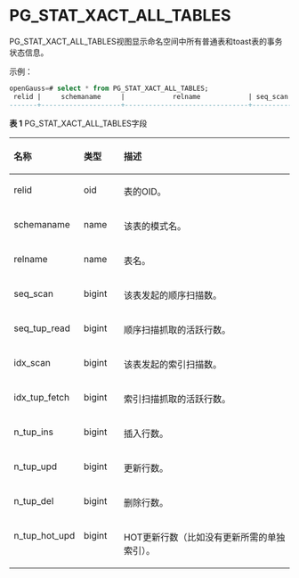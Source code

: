 # PG\_STAT\_XACT\_ALL\_TABLES

PG\_STAT\_XACT\_ALL\_TABLES视图显示命名空间中所有普通表和toast表的事务状态信息。

示例：
```sql
openGauss=# select * from PG_STAT_XACT_ALL_TABLES;
 relid |     schemaname     |            relname            | seq_scan | seq_tup_read | idx_scan | idx_tup_fetch | n_tup_ins | n_tup_upd | n_tup_del | n_tup_hot_upd 
-------+--------------------+-------------------------------+----------+--------------+----------+---------------+-----------+-----------+-----------+---------------
```

**表 1**  PG\_STAT\_XACT\_ALL\_TABLES字段

<a name="zh-cn_topic_0283136889_zh-cn_topic_0237122453_zh-cn_topic_0059778946_t8ea2059ad40d4d7aa3bf4d57efc6f120"></a>
<table><thead align="left"><tr id="zh-cn_topic_0283136889_zh-cn_topic_0237122453_zh-cn_topic_0059778946_re43718a6469144b78bb9095dac6c11c8"><th class="cellrowborder" valign="top" width="23.22%" id="mcps1.2.4.1.1"><p id="zh-cn_topic_0283136889_zh-cn_topic_0237122453_zh-cn_topic_0059778946_a2f2a8b0017654e8db1ee3078e760b0a5"><a name="zh-cn_topic_0283136889_zh-cn_topic_0237122453_zh-cn_topic_0059778946_a2f2a8b0017654e8db1ee3078e760b0a5"></a><a name="zh-cn_topic_0283136889_zh-cn_topic_0237122453_zh-cn_topic_0059778946_a2f2a8b0017654e8db1ee3078e760b0a5"></a>名称</p>
</th>
<th class="cellrowborder" valign="top" width="14.38%" id="mcps1.2.4.1.2"><p id="zh-cn_topic_0283136889_zh-cn_topic_0237122453_zh-cn_topic_0059778946_ab4bd7dca38564ccab53df4cafbc65901"><a name="zh-cn_topic_0283136889_zh-cn_topic_0237122453_zh-cn_topic_0059778946_ab4bd7dca38564ccab53df4cafbc65901"></a><a name="zh-cn_topic_0283136889_zh-cn_topic_0237122453_zh-cn_topic_0059778946_ab4bd7dca38564ccab53df4cafbc65901"></a>类型</p>
</th>
<th class="cellrowborder" valign="top" width="62.4%" id="mcps1.2.4.1.3"><p id="zh-cn_topic_0283136889_zh-cn_topic_0237122453_zh-cn_topic_0059778946_a19226924974141c58111ada2638e261d"><a name="zh-cn_topic_0283136889_zh-cn_topic_0237122453_zh-cn_topic_0059778946_a19226924974141c58111ada2638e261d"></a><a name="zh-cn_topic_0283136889_zh-cn_topic_0237122453_zh-cn_topic_0059778946_a19226924974141c58111ada2638e261d"></a>描述</p>
</th>
</tr>
</thead>
<tbody><tr id="zh-cn_topic_0283136889_zh-cn_topic_0237122453_zh-cn_topic_0059778946_r3a874fb7fcd34592873104d63a08bf49"><td class="cellrowborder" valign="top" width="23.22%" headers="mcps1.2.4.1.1 "><p id="zh-cn_topic_0283136889_zh-cn_topic_0237122453_zh-cn_topic_0059778946_a4daf1437b0b54d67a33b40dc0c849188"><a name="zh-cn_topic_0283136889_zh-cn_topic_0237122453_zh-cn_topic_0059778946_a4daf1437b0b54d67a33b40dc0c849188"></a><a name="zh-cn_topic_0283136889_zh-cn_topic_0237122453_zh-cn_topic_0059778946_a4daf1437b0b54d67a33b40dc0c849188"></a>relid</p>
</td>
<td class="cellrowborder" valign="top" width="14.38%" headers="mcps1.2.4.1.2 "><p id="zh-cn_topic_0283136889_zh-cn_topic_0237122453_zh-cn_topic_0059778946_a3c7b26992acc49968233af1a53d374dc"><a name="zh-cn_topic_0283136889_zh-cn_topic_0237122453_zh-cn_topic_0059778946_a3c7b26992acc49968233af1a53d374dc"></a><a name="zh-cn_topic_0283136889_zh-cn_topic_0237122453_zh-cn_topic_0059778946_a3c7b26992acc49968233af1a53d374dc"></a>oid</p>
</td>
<td class="cellrowborder" valign="top" width="62.4%" headers="mcps1.2.4.1.3 "><p id="zh-cn_topic_0283136889_zh-cn_topic_0237122453_zh-cn_topic_0059778946_a0a55ef9191044224a866942223c34bb5"><a name="zh-cn_topic_0283136889_zh-cn_topic_0237122453_zh-cn_topic_0059778946_a0a55ef9191044224a866942223c34bb5"></a><a name="zh-cn_topic_0283136889_zh-cn_topic_0237122453_zh-cn_topic_0059778946_a0a55ef9191044224a866942223c34bb5"></a>表的OID。</p>
</td>
</tr>
<tr id="zh-cn_topic_0283136889_zh-cn_topic_0237122453_zh-cn_topic_0059778946_r9fe52f56fe464f32941acf380174d916"><td class="cellrowborder" valign="top" width="23.22%" headers="mcps1.2.4.1.1 "><p id="zh-cn_topic_0283136889_zh-cn_topic_0237122453_zh-cn_topic_0059778946_a2d460cee97834d95b26f71ef58d49a80"><a name="zh-cn_topic_0283136889_zh-cn_topic_0237122453_zh-cn_topic_0059778946_a2d460cee97834d95b26f71ef58d49a80"></a><a name="zh-cn_topic_0283136889_zh-cn_topic_0237122453_zh-cn_topic_0059778946_a2d460cee97834d95b26f71ef58d49a80"></a>schemaname</p>
</td>
<td class="cellrowborder" valign="top" width="14.38%" headers="mcps1.2.4.1.2 "><p id="zh-cn_topic_0283136889_zh-cn_topic_0237122453_zh-cn_topic_0059778946_a7f6f8f2f9f76445ea99ff7ae011ad78d"><a name="zh-cn_topic_0283136889_zh-cn_topic_0237122453_zh-cn_topic_0059778946_a7f6f8f2f9f76445ea99ff7ae011ad78d"></a><a name="zh-cn_topic_0283136889_zh-cn_topic_0237122453_zh-cn_topic_0059778946_a7f6f8f2f9f76445ea99ff7ae011ad78d"></a>name</p>
</td>
<td class="cellrowborder" valign="top" width="62.4%" headers="mcps1.2.4.1.3 "><p id="zh-cn_topic_0283136889_zh-cn_topic_0237122453_zh-cn_topic_0059778946_a217b267370844085a7b177d53ffd85a9"><a name="zh-cn_topic_0283136889_zh-cn_topic_0237122453_zh-cn_topic_0059778946_a217b267370844085a7b177d53ffd85a9"></a><a name="zh-cn_topic_0283136889_zh-cn_topic_0237122453_zh-cn_topic_0059778946_a217b267370844085a7b177d53ffd85a9"></a>该表的模式名。</p>
</td>
</tr>
<tr id="zh-cn_topic_0283136889_zh-cn_topic_0237122453_zh-cn_topic_0059778946_r2ea38271e5844bab8e7eba6e9c33ced0"><td class="cellrowborder" valign="top" width="23.22%" headers="mcps1.2.4.1.1 "><p id="zh-cn_topic_0283136889_zh-cn_topic_0237122453_zh-cn_topic_0059778946_a2dab0fc93160404dbd5957f1da2aa940"><a name="zh-cn_topic_0283136889_zh-cn_topic_0237122453_zh-cn_topic_0059778946_a2dab0fc93160404dbd5957f1da2aa940"></a><a name="zh-cn_topic_0283136889_zh-cn_topic_0237122453_zh-cn_topic_0059778946_a2dab0fc93160404dbd5957f1da2aa940"></a>relname</p>
</td>
<td class="cellrowborder" valign="top" width="14.38%" headers="mcps1.2.4.1.2 "><p id="zh-cn_topic_0283136889_zh-cn_topic_0237122453_zh-cn_topic_0059778946_afc5dee6599bf46919670156b49db0fb9"><a name="zh-cn_topic_0283136889_zh-cn_topic_0237122453_zh-cn_topic_0059778946_afc5dee6599bf46919670156b49db0fb9"></a><a name="zh-cn_topic_0283136889_zh-cn_topic_0237122453_zh-cn_topic_0059778946_afc5dee6599bf46919670156b49db0fb9"></a>name</p>
</td>
<td class="cellrowborder" valign="top" width="62.4%" headers="mcps1.2.4.1.3 "><p id="zh-cn_topic_0283136889_zh-cn_topic_0237122453_zh-cn_topic_0059778946_aa88ff011f75340a78d7d3be102bd5ba0"><a name="zh-cn_topic_0283136889_zh-cn_topic_0237122453_zh-cn_topic_0059778946_aa88ff011f75340a78d7d3be102bd5ba0"></a><a name="zh-cn_topic_0283136889_zh-cn_topic_0237122453_zh-cn_topic_0059778946_aa88ff011f75340a78d7d3be102bd5ba0"></a>表名。</p>
</td>
</tr>
<tr id="zh-cn_topic_0283136889_zh-cn_topic_0237122453_zh-cn_topic_0059778946_r59b1119865694ab487388da71048bf52"><td class="cellrowborder" valign="top" width="23.22%" headers="mcps1.2.4.1.1 "><p id="zh-cn_topic_0283136889_zh-cn_topic_0237122453_zh-cn_topic_0059778946_af3f394e9a895489185c7795d1eaad716"><a name="zh-cn_topic_0283136889_zh-cn_topic_0237122453_zh-cn_topic_0059778946_af3f394e9a895489185c7795d1eaad716"></a><a name="zh-cn_topic_0283136889_zh-cn_topic_0237122453_zh-cn_topic_0059778946_af3f394e9a895489185c7795d1eaad716"></a>seq_scan</p>
</td>
<td class="cellrowborder" valign="top" width="14.38%" headers="mcps1.2.4.1.2 "><p id="zh-cn_topic_0283136889_zh-cn_topic_0237122453_zh-cn_topic_0059778946_a8f0e4708db46478d8da9fd10323ab463"><a name="zh-cn_topic_0283136889_zh-cn_topic_0237122453_zh-cn_topic_0059778946_a8f0e4708db46478d8da9fd10323ab463"></a><a name="zh-cn_topic_0283136889_zh-cn_topic_0237122453_zh-cn_topic_0059778946_a8f0e4708db46478d8da9fd10323ab463"></a>bigint</p>
</td>
<td class="cellrowborder" valign="top" width="62.4%" headers="mcps1.2.4.1.3 "><p id="zh-cn_topic_0283136889_zh-cn_topic_0237122453_zh-cn_topic_0059778946_a513d25d650034e37b81f4f27bb7e8d2f"><a name="zh-cn_topic_0283136889_zh-cn_topic_0237122453_zh-cn_topic_0059778946_a513d25d650034e37b81f4f27bb7e8d2f"></a><a name="zh-cn_topic_0283136889_zh-cn_topic_0237122453_zh-cn_topic_0059778946_a513d25d650034e37b81f4f27bb7e8d2f"></a>该表发起的顺序扫描数。</p>
</td>
</tr>
<tr id="zh-cn_topic_0283136889_zh-cn_topic_0237122453_zh-cn_topic_0059778946_r149b741c52684e9ca5e12e4bdbcc830f"><td class="cellrowborder" valign="top" width="23.22%" headers="mcps1.2.4.1.1 "><p id="zh-cn_topic_0283136889_zh-cn_topic_0237122453_zh-cn_topic_0059778946_a90ff7a25fc56428ebc9b2d0c33e4aa4c"><a name="zh-cn_topic_0283136889_zh-cn_topic_0237122453_zh-cn_topic_0059778946_a90ff7a25fc56428ebc9b2d0c33e4aa4c"></a><a name="zh-cn_topic_0283136889_zh-cn_topic_0237122453_zh-cn_topic_0059778946_a90ff7a25fc56428ebc9b2d0c33e4aa4c"></a>seq_tup_read</p>
</td>
<td class="cellrowborder" valign="top" width="14.38%" headers="mcps1.2.4.1.2 "><p id="zh-cn_topic_0283136889_zh-cn_topic_0237122453_zh-cn_topic_0059778946_adf478769ee6d4b599193e23969e1bfd6"><a name="zh-cn_topic_0283136889_zh-cn_topic_0237122453_zh-cn_topic_0059778946_adf478769ee6d4b599193e23969e1bfd6"></a><a name="zh-cn_topic_0283136889_zh-cn_topic_0237122453_zh-cn_topic_0059778946_adf478769ee6d4b599193e23969e1bfd6"></a>bigint</p>
</td>
<td class="cellrowborder" valign="top" width="62.4%" headers="mcps1.2.4.1.3 "><p id="zh-cn_topic_0283136889_zh-cn_topic_0237122453_zh-cn_topic_0059778946_ab9bd14bcdd2f4d7eb0382a958313e984"><a name="zh-cn_topic_0283136889_zh-cn_topic_0237122453_zh-cn_topic_0059778946_ab9bd14bcdd2f4d7eb0382a958313e984"></a><a name="zh-cn_topic_0283136889_zh-cn_topic_0237122453_zh-cn_topic_0059778946_ab9bd14bcdd2f4d7eb0382a958313e984"></a>顺序扫描抓取的活跃行数。</p>
</td>
</tr>
<tr id="zh-cn_topic_0283136889_zh-cn_topic_0237122453_zh-cn_topic_0059778946_r9fadacbe0d4248d09852c23a7315bd68"><td class="cellrowborder" valign="top" width="23.22%" headers="mcps1.2.4.1.1 "><p id="zh-cn_topic_0283136889_zh-cn_topic_0237122453_zh-cn_topic_0059778946_a5b9ad07fe4b048e9b6a1afe0681424ca"><a name="zh-cn_topic_0283136889_zh-cn_topic_0237122453_zh-cn_topic_0059778946_a5b9ad07fe4b048e9b6a1afe0681424ca"></a><a name="zh-cn_topic_0283136889_zh-cn_topic_0237122453_zh-cn_topic_0059778946_a5b9ad07fe4b048e9b6a1afe0681424ca"></a>idx_scan</p>
</td>
<td class="cellrowborder" valign="top" width="14.38%" headers="mcps1.2.4.1.2 "><p id="zh-cn_topic_0283136889_zh-cn_topic_0237122453_zh-cn_topic_0059778946_aec881880ce4949b1887a26b76f8144e0"><a name="zh-cn_topic_0283136889_zh-cn_topic_0237122453_zh-cn_topic_0059778946_aec881880ce4949b1887a26b76f8144e0"></a><a name="zh-cn_topic_0283136889_zh-cn_topic_0237122453_zh-cn_topic_0059778946_aec881880ce4949b1887a26b76f8144e0"></a>bigint</p>
</td>
<td class="cellrowborder" valign="top" width="62.4%" headers="mcps1.2.4.1.3 "><p id="zh-cn_topic_0283136889_zh-cn_topic_0237122453_zh-cn_topic_0059778946_a802797fbcdfd401dbd095c90f479c75e"><a name="zh-cn_topic_0283136889_zh-cn_topic_0237122453_zh-cn_topic_0059778946_a802797fbcdfd401dbd095c90f479c75e"></a><a name="zh-cn_topic_0283136889_zh-cn_topic_0237122453_zh-cn_topic_0059778946_a802797fbcdfd401dbd095c90f479c75e"></a>该表发起的索引扫描数。</p>
</td>
</tr>
<tr id="zh-cn_topic_0283136889_zh-cn_topic_0237122453_zh-cn_topic_0059778946_r6eb365adbf404179be1d91e472854f03"><td class="cellrowborder" valign="top" width="23.22%" headers="mcps1.2.4.1.1 "><p id="zh-cn_topic_0283136889_zh-cn_topic_0237122453_zh-cn_topic_0059778946_af388f72f38ac4010aeaa1748982f679d"><a name="zh-cn_topic_0283136889_zh-cn_topic_0237122453_zh-cn_topic_0059778946_af388f72f38ac4010aeaa1748982f679d"></a><a name="zh-cn_topic_0283136889_zh-cn_topic_0237122453_zh-cn_topic_0059778946_af388f72f38ac4010aeaa1748982f679d"></a>idx_tup_fetch</p>
</td>
<td class="cellrowborder" valign="top" width="14.38%" headers="mcps1.2.4.1.2 "><p id="zh-cn_topic_0283136889_zh-cn_topic_0237122453_zh-cn_topic_0059778946_a97e68f38edef4eb58de5daa9998d0589"><a name="zh-cn_topic_0283136889_zh-cn_topic_0237122453_zh-cn_topic_0059778946_a97e68f38edef4eb58de5daa9998d0589"></a><a name="zh-cn_topic_0283136889_zh-cn_topic_0237122453_zh-cn_topic_0059778946_a97e68f38edef4eb58de5daa9998d0589"></a>bigint</p>
</td>
<td class="cellrowborder" valign="top" width="62.4%" headers="mcps1.2.4.1.3 "><p id="zh-cn_topic_0283136889_zh-cn_topic_0237122453_zh-cn_topic_0059778946_a71f7ef9d58ca41158cfa3ed1b032cfe8"><a name="zh-cn_topic_0283136889_zh-cn_topic_0237122453_zh-cn_topic_0059778946_a71f7ef9d58ca41158cfa3ed1b032cfe8"></a><a name="zh-cn_topic_0283136889_zh-cn_topic_0237122453_zh-cn_topic_0059778946_a71f7ef9d58ca41158cfa3ed1b032cfe8"></a>索引扫描抓取的活跃行数。</p>
</td>
</tr>
<tr id="zh-cn_topic_0283136889_zh-cn_topic_0237122453_zh-cn_topic_0059778946_r069fee13394942bf9111ee486ea5f06d"><td class="cellrowborder" valign="top" width="23.22%" headers="mcps1.2.4.1.1 "><p id="zh-cn_topic_0283136889_zh-cn_topic_0237122453_zh-cn_topic_0059778946_a85d0f30c99704e1989e403b5f50153a3"><a name="zh-cn_topic_0283136889_zh-cn_topic_0237122453_zh-cn_topic_0059778946_a85d0f30c99704e1989e403b5f50153a3"></a><a name="zh-cn_topic_0283136889_zh-cn_topic_0237122453_zh-cn_topic_0059778946_a85d0f30c99704e1989e403b5f50153a3"></a>n_tup_ins</p>
</td>
<td class="cellrowborder" valign="top" width="14.38%" headers="mcps1.2.4.1.2 "><p id="zh-cn_topic_0283136889_zh-cn_topic_0237122453_zh-cn_topic_0059778946_a237b6c349ffa4204ab04d7bc3ea5f0a6"><a name="zh-cn_topic_0283136889_zh-cn_topic_0237122453_zh-cn_topic_0059778946_a237b6c349ffa4204ab04d7bc3ea5f0a6"></a><a name="zh-cn_topic_0283136889_zh-cn_topic_0237122453_zh-cn_topic_0059778946_a237b6c349ffa4204ab04d7bc3ea5f0a6"></a>bigint</p>
</td>
<td class="cellrowborder" valign="top" width="62.4%" headers="mcps1.2.4.1.3 "><p id="zh-cn_topic_0283136889_zh-cn_topic_0237122453_zh-cn_topic_0059778946_a453b27bc7d7146e698792d140767820e"><a name="zh-cn_topic_0283136889_zh-cn_topic_0237122453_zh-cn_topic_0059778946_a453b27bc7d7146e698792d140767820e"></a><a name="zh-cn_topic_0283136889_zh-cn_topic_0237122453_zh-cn_topic_0059778946_a453b27bc7d7146e698792d140767820e"></a>插入行数。</p>
</td>
</tr>
<tr id="zh-cn_topic_0283136889_zh-cn_topic_0237122453_zh-cn_topic_0059778946_rb005434291eb4864883e4a30ef91611c"><td class="cellrowborder" valign="top" width="23.22%" headers="mcps1.2.4.1.1 "><p id="zh-cn_topic_0283136889_zh-cn_topic_0237122453_zh-cn_topic_0059778946_af458a5ac203c40bb8daa554d5ba0f43b"><a name="zh-cn_topic_0283136889_zh-cn_topic_0237122453_zh-cn_topic_0059778946_af458a5ac203c40bb8daa554d5ba0f43b"></a><a name="zh-cn_topic_0283136889_zh-cn_topic_0237122453_zh-cn_topic_0059778946_af458a5ac203c40bb8daa554d5ba0f43b"></a>n_tup_upd</p>
</td>
<td class="cellrowborder" valign="top" width="14.38%" headers="mcps1.2.4.1.2 "><p id="zh-cn_topic_0283136889_zh-cn_topic_0237122453_zh-cn_topic_0059778946_a5078605ff52543d5b9c77b70722a453b"><a name="zh-cn_topic_0283136889_zh-cn_topic_0237122453_zh-cn_topic_0059778946_a5078605ff52543d5b9c77b70722a453b"></a><a name="zh-cn_topic_0283136889_zh-cn_topic_0237122453_zh-cn_topic_0059778946_a5078605ff52543d5b9c77b70722a453b"></a>bigint</p>
</td>
<td class="cellrowborder" valign="top" width="62.4%" headers="mcps1.2.4.1.3 "><p id="zh-cn_topic_0283136889_zh-cn_topic_0237122453_zh-cn_topic_0059778946_a99a39d27b14046d98875c117d4e804b0"><a name="zh-cn_topic_0283136889_zh-cn_topic_0237122453_zh-cn_topic_0059778946_a99a39d27b14046d98875c117d4e804b0"></a><a name="zh-cn_topic_0283136889_zh-cn_topic_0237122453_zh-cn_topic_0059778946_a99a39d27b14046d98875c117d4e804b0"></a>更新行数。</p>
</td>
</tr>
<tr id="zh-cn_topic_0283136889_zh-cn_topic_0237122453_zh-cn_topic_0059778946_rb758367d79184c1fa37872047e47e162"><td class="cellrowborder" valign="top" width="23.22%" headers="mcps1.2.4.1.1 "><p id="zh-cn_topic_0283136889_zh-cn_topic_0237122453_zh-cn_topic_0059778946_ab866d1dda1dc480b8afc3b72a1abecfc"><a name="zh-cn_topic_0283136889_zh-cn_topic_0237122453_zh-cn_topic_0059778946_ab866d1dda1dc480b8afc3b72a1abecfc"></a><a name="zh-cn_topic_0283136889_zh-cn_topic_0237122453_zh-cn_topic_0059778946_ab866d1dda1dc480b8afc3b72a1abecfc"></a>n_tup_del</p>
</td>
<td class="cellrowborder" valign="top" width="14.38%" headers="mcps1.2.4.1.2 "><p id="zh-cn_topic_0283136889_zh-cn_topic_0237122453_zh-cn_topic_0059778946_aae661687cb8946f1b7c64fc59b961997"><a name="zh-cn_topic_0283136889_zh-cn_topic_0237122453_zh-cn_topic_0059778946_aae661687cb8946f1b7c64fc59b961997"></a><a name="zh-cn_topic_0283136889_zh-cn_topic_0237122453_zh-cn_topic_0059778946_aae661687cb8946f1b7c64fc59b961997"></a>bigint</p>
</td>
<td class="cellrowborder" valign="top" width="62.4%" headers="mcps1.2.4.1.3 "><p id="zh-cn_topic_0283136889_zh-cn_topic_0237122453_zh-cn_topic_0059778946_a724cd9e18d5247919f5997336505aee9"><a name="zh-cn_topic_0283136889_zh-cn_topic_0237122453_zh-cn_topic_0059778946_a724cd9e18d5247919f5997336505aee9"></a><a name="zh-cn_topic_0283136889_zh-cn_topic_0237122453_zh-cn_topic_0059778946_a724cd9e18d5247919f5997336505aee9"></a>删除行数。</p>
</td>
</tr>
<tr id="zh-cn_topic_0283136889_zh-cn_topic_0237122453_zh-cn_topic_0059778946_r9ed50e1a0e334ac4a33ccba8111ad303"><td class="cellrowborder" valign="top" width="23.22%" headers="mcps1.2.4.1.1 "><p id="zh-cn_topic_0283136889_zh-cn_topic_0237122453_zh-cn_topic_0059778946_ad6d4b6b0bf76408b999fc8a19c38f65b"><a name="zh-cn_topic_0283136889_zh-cn_topic_0237122453_zh-cn_topic_0059778946_ad6d4b6b0bf76408b999fc8a19c38f65b"></a><a name="zh-cn_topic_0283136889_zh-cn_topic_0237122453_zh-cn_topic_0059778946_ad6d4b6b0bf76408b999fc8a19c38f65b"></a>n_tup_hot_upd</p>
</td>
<td class="cellrowborder" valign="top" width="14.38%" headers="mcps1.2.4.1.2 "><p id="zh-cn_topic_0283136889_zh-cn_topic_0237122453_zh-cn_topic_0059778946_a26fe40aefc87496fb42f3659b0ec408e"><a name="zh-cn_topic_0283136889_zh-cn_topic_0237122453_zh-cn_topic_0059778946_a26fe40aefc87496fb42f3659b0ec408e"></a><a name="zh-cn_topic_0283136889_zh-cn_topic_0237122453_zh-cn_topic_0059778946_a26fe40aefc87496fb42f3659b0ec408e"></a>bigint</p>
</td>
<td class="cellrowborder" valign="top" width="62.4%" headers="mcps1.2.4.1.3 "><p id="zh-cn_topic_0283136889_zh-cn_topic_0237122453_zh-cn_topic_0059778946_a3e75e1e81ad44b8f9839c3e6f55882cc"><a name="zh-cn_topic_0283136889_zh-cn_topic_0237122453_zh-cn_topic_0059778946_a3e75e1e81ad44b8f9839c3e6f55882cc"></a><a name="zh-cn_topic_0283136889_zh-cn_topic_0237122453_zh-cn_topic_0059778946_a3e75e1e81ad44b8f9839c3e6f55882cc"></a>HOT更新行数（比如没有更新所需的单独索引）。</p>
</td>
</tr>
</tbody>
</table>

